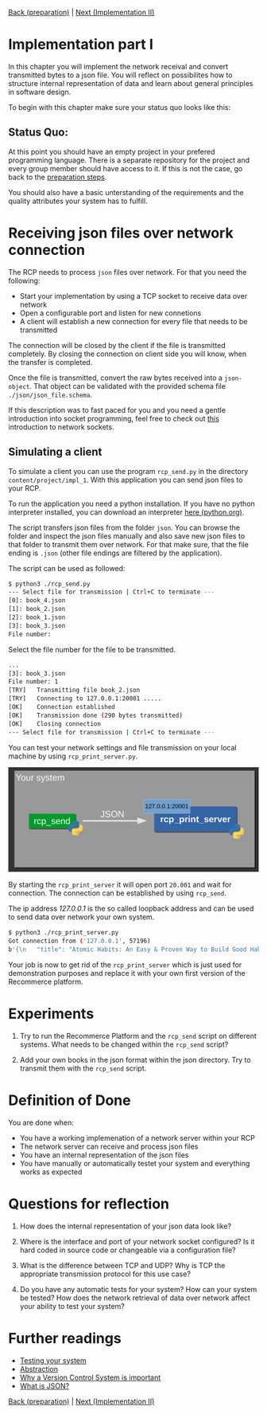 [Back (preparation)](./preparation.md) | [Next (Implementation II)](./impl_2.md)

# Implementation part I
In this chapter you will implement the network receival and convert transmitted bytes to a json file. You will reflect on possibilites how to structure internal representation of data and learn about general principles in software design. 

To begin with this chapter make sure your status quo looks like this:

## Status Quo:
At this point you should have an empty project in your prefered programming language. There is a separate repository for the project and every group member should have access to it. If this is not the case, go back to the [preparation steps](./preparation.md).

You should also have a basic unterstanding of the requirements and the quality attributes your system has to fulfill.

# Receiving json files over network connection
The RCP needs to process `json` files over network. For that you need the following:

- Start your implementation by using a TCP socket to receive data over network
- Open a configurable port and listen for new connetions
- A client will establish a new connection for every file that needs to be transmitted 

The connection will be closed by the client if the file is transmitted completely. By closing the connection on client side you will know, when the transfer is completed.

Once the file is transmitted, convert the raw bytes received into a `json-object`. That object can be validated with the provided schema file `./json/json_file.schema`.  

If this description was to fast paced for you and you need a gentle introduction into socket programming, feel free to check out [this](../../material/network.md) introduction to network sockets.

## Simulating a client
To simulate a client you can use the program `rcp_send.py` in the directory `content/project/impl_1`. With this application you can send json files to your RCP.

To run the application you need a python installation. If you have no python interpreter installed, you can download an interpreter [here (python.org)](www.python.org).

The script transfers json files from the folder `json`. You can browse the folder and inspect the json files manually and also save new json files to that folder to transmit them over network. For that make sure, that the file ending is `.json` (other file endings are filtered by the application). 

The script can be used as followed:

```bash
$ python3 ./rcp_send.py 
--- Select file for transmission | Ctrl+C to terminate ---
[0]: book_4.json
[1]: book_2.json
[2]: book_1.json
[3]: book_3.json
File number: 
```

Select the file number for the file to be transmitted. 

```bash
...
[3]: book_3.json
File number: 1
[TRY]	Transmitting file book_2.json
[TRY]	Connecting to 127.0.0.1:20001 .....
[OK]	Connection established
[OK]	Transmission done (290 bytes transmitted)
[OK]	Closing connection
--- Select file for transmission | Ctrl+C to terminate ---
```

You can test your network settings and file transmission on your local machine by using `rcp_print_server.py`.

![](images/client_sim.png)

By starting the `rcp_print_server` it will open port `20.001` and wait for connection. The connection can be established by using `rcp_send`. 

The ip address *127.0.0.1* is the so called loopback address and can be used to send data over network your own system. 

```bash
$ python3 ./rcp_print_server.py
Got connection from ('127.0.0.1', 57196)
b'{\n   "title": "Atomic Habits: An Easy & Proven Way to Build Good Habits & Break Bad Ones",\n   "author": "James Clear",\n   "isbn-10": "0735211299",\n   "quality": "very good",\n   "language": "english",\n   "publication_date": "2018/010/16",\n   "type": "hardcover",\n   "purchase_price": 2.90\n}\n'
```

Your job is now to get rid of the `rcp_print_server` which is just used for demonstration purposes and replace it with your own first version of the Recommerce platform.

# Experiments

1) Try to run the Recommerce Platform and the `rcp_send` script on different systems. What needs to be changed within the `rcp_send` script?

2) Add your own books in the json format within the json directory. Try to transmit them with the `rcp_send`  script. 

# Definition of Done
You are done when:

- You have a working implemenation of a network server within your RCP
- The network server can receive and process json files
- You have an internal representation of the json files
- You have manually or automatically testet your system and everything works as expected

# Questions for reflection
1) How does the internal representation of your json data look like?

2) Where is the interface and port of your network socket configured? Is it hard coded in source code or changeable via a configuration file?

3) What is the difference between TCP and UDP? Why is TCP the appropriate transmission protocol for this use case?

4) Do you have any automatic tests for your system? How can your system be tested? How does the network retrieval of data over network affect your ability to test your system?

# Further readings

- [Testing your system](../../material/testing.md)
- [Abstraction](../../material/abstraction.md)
- [Why a Version Control System is important](../../material/vcs.md)
- [What is JSON?](../../material/json.md)

[Back (preparation)](./preparation.md) | [Next (Implementation II)](../impl_2/impl_2.md)
